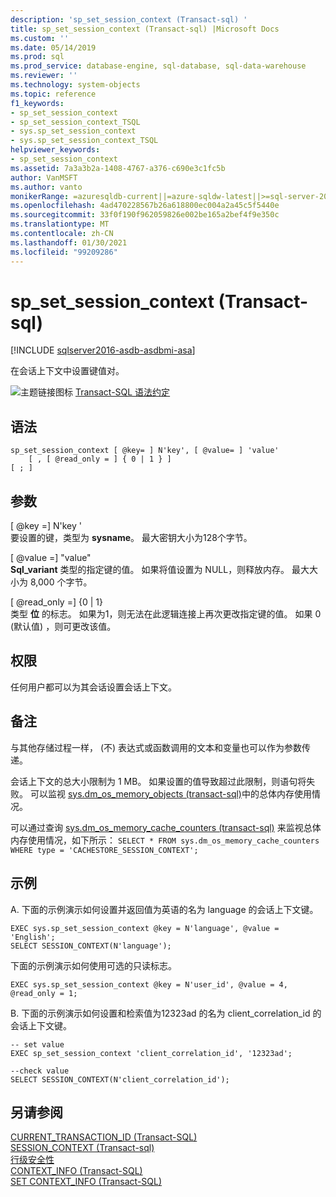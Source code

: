 ```yaml
---
description: 'sp_set_session_context (Transact-sql) '
title: sp_set_session_context (Transact-sql) |Microsoft Docs
ms.custom: ''
ms.date: 05/14/2019
ms.prod: sql
ms.prod_service: database-engine, sql-database, sql-data-warehouse
ms.reviewer: ''
ms.technology: system-objects
ms.topic: reference
f1_keywords:
- sp_set_session_context
- sp_set_session_context_TSQL
- sys.sp_set_session_context
- sys.sp_set_session_context_TSQL
helpviewer_keywords:
- sp_set_session_context
ms.assetid: 7a3a3b2a-1408-4767-a376-c690e3c1fc5b
author: VanMSFT
ms.author: vanto
monikerRange: =azuresqldb-current||=azure-sqldw-latest||>=sql-server-2016||>=sql-server-linux-2017||=azuresqldb-mi-current
ms.openlocfilehash: 4ad470228567b26a618800ec004a2a45c5f5440e
ms.sourcegitcommit: 33f0f190f962059826e002be165a2bef4f9e350c
ms.translationtype: MT
ms.contentlocale: zh-CN
ms.lasthandoff: 01/30/2021
ms.locfileid: "99209286"
---
```

# <a name="sp_set_session_context-transact-sql"></a>sp_set_session_context (Transact-sql) 
[!INCLUDE [sqlserver2016-asdb-asdbmi-asa](../../includes/applies-to-version/sqlserver2016-asdb-asdbmi-asa.md)]

在会话上下文中设置键值对。  
  

 ![主题链接图标](../../database-engine/configure-windows/media/topic-link.gif "“主题链接”图标") [Transact-SQL 语法约定](../../t-sql/language-elements/transact-sql-syntax-conventions-transact-sql.md)  
  
## <a name="syntax"></a>语法  
  
```  
sp_set_session_context [ @key= ] N'key', [ @value= ] 'value'  
    [ , [ @read_only = ] { 0 | 1 } ]  
[ ; ]  
```  
  
## <a name="arguments"></a>参数  
 [ @key =] N'key '  
 要设置的键，类型为 **sysname**。 最大密钥大小为128个字节。  
  
 [ @value =] "value"  
 **Sql_variant** 类型的指定键的值。 如果将值设置为 NULL，则释放内存。 最大大小为 8,000 个字节。  
  
 [ @read_only =] {0 | 1}  
 类型 **位** 的标志。 如果为1，则无法在此逻辑连接上再次更改指定键的值。 如果 0 (默认值) ，则可更改该值。  
  
## <a name="permissions"></a>权限  
 任何用户都可以为其会话设置会话上下文。  
  
## <a name="remarks"></a>备注  
 与其他存储过程一样， (不) 表达式或函数调用的文本和变量也可以作为参数传递。  
  
 会话上下文的总大小限制为 1 MB。 如果设置的值导致超过此限制，则语句将失败。 可以监视 [sys.dm_os_memory_objects &#40;transact-sql&#41;](../../relational-databases/system-dynamic-management-views/sys-dm-os-memory-objects-transact-sql.md)中的总体内存使用情况。  
  
 可以通过查询 [sys.dm_os_memory_cache_counters &#40;transact-sql&#41;](../../relational-databases/system-dynamic-management-views/sys-dm-os-memory-cache-counters-transact-sql.md) 来监视总体内存使用情况，如下所示： `SELECT * FROM sys.dm_os_memory_cache_counters WHERE type = 'CACHESTORE_SESSION_CONTEXT';`  
  
## <a name="examples"></a>示例  
A. 下面的示例演示如何设置并返回值为英语的名为 language 的会话上下文键。  
  
```  
EXEC sys.sp_set_session_context @key = N'language', @value = 'English';  
SELECT SESSION_CONTEXT(N'language');  
```  
  
 下面的示例演示如何使用可选的只读标志。  
  
```  
EXEC sys.sp_set_session_context @key = N'user_id', @value = 4, @read_only = 1;  
```  

B. 下面的示例演示如何设置和检索值为12323ad 的名为 client_correlation_id 的会话上下文键。
```
-- set value
EXEC sp_set_session_context 'client_correlation_id', '12323ad'; 

--check value
SELECT SESSION_CONTEXT(N'client_correlation_id');

```

## <a name="see-also"></a>另请参阅  
 [CURRENT_TRANSACTION_ID (Transact-SQL)](../../t-sql/functions/current-transaction-id-transact-sql.md)   
 [SESSION_CONTEXT &#40;Transact-sql&#41;](../../t-sql/functions/session-context-transact-sql.md)   
 [行级安全性](../../relational-databases/security/row-level-security.md)   
 [CONTEXT_INFO (Transact-SQL)](../../t-sql/functions/context-info-transact-sql.md)   
 [SET CONTEXT_INFO (Transact-SQL)](../../t-sql/statements/set-context-info-transact-sql.md)  
  
  

